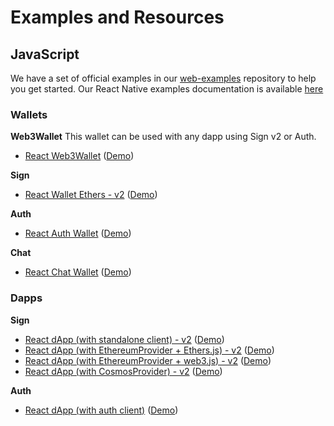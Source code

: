 # Examples and Resources

## JavaScript

We have a set of official examples in our [web-examples](https://github.com/WalletConnect/web-examples) repository to help you get started. Our React Native examples documentation is available [here](../../reactnative/Introduction.md)

### Wallets

**Web3Wallet**
This wallet can be used with any dapp using Sign v2 or Auth.

- [React Web3Wallet](https://github.com/WalletConnect/web-examples/tree/main/wallets/react-web3wallet) ([Demo](https://react-web3wallet.vercel.app))

**Sign**

- [React Wallet Ethers - v2](https://github.com/WalletConnect/web-examples/tree/main/wallets/react-wallet-v2) ([Demo](https://react-wallet.walletconnect.com/))

**Auth**

- [React Auth Wallet](https://github.com/WalletConnect/web-examples/tree/main/wallets/react-wallet-auth) ([Demo](https://react-auth-wallet.vercel.app/))

**Chat**

- [React Chat Wallet](https://github.com/WalletConnect/web-examples/tree/main/wallets/react-wallet-chat) ([Demo](https://react-wallet-chat.walletconnect.com/))

### Dapps

**Sign**

- [React dApp (with standalone client) - v2](https://github.com/WalletConnect/web-examples/tree/main/dapps/react-dapp-v2) ([Demo](https://react-app.walletconnect.com/))
- [React dApp (with EthereumProvider + Ethers.js) - v2](https://github.com/WalletConnect/web-examples/tree/main/dapps/react-dapp-v2-with-ethers) ([Demo](https://react-dapp-v2-with-ethers.vercel.app/))
- [React dApp (with EthereumProvider + web3.js) - v2](https://github.com/WalletConnect/web-examples/tree/main/dapps/react-dapp-v2-with-web3js) ([Demo](https://react-dapp-v2-with-web3js.vercel.app/))
- [React dApp (with CosmosProvider) - v2](https://github.com/WalletConnect/web-examples/tree/main/dapps/react-dapp-v2-cosmos-provider) ([Demo](https://react-dapp-v2-cosmos-provider.vercel.app/))

**Auth**

- [React dApp (with auth client)](https://github.com/WalletConnect/web-examples/tree/main/dapps/react-dapp-auth) ([Demo](https://react-auth-dapp.vercel.app/))
